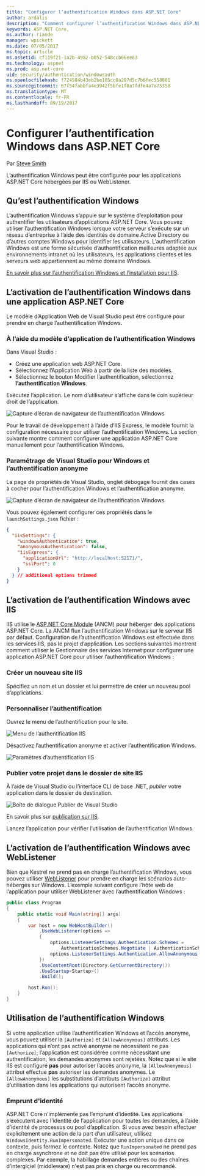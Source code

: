 ```yaml
---
title: "Configurer l’authentification Windows dans ASP.NET Core"
author: ardalis
description: "Comment configurer l’authentification Windows dans ASP.NET Core"
keywords: ASP.NET Core,
ms.author: riande
manager: wpickett
ms.date: 07/05/2017
ms.topic: article
ms.assetid: cf119f21-1a2b-49a2-b052-548ccb66ee83
ms.technology: aspnet
ms.prod: asp.net-core
uid: security/authentication/windowsauth
ms.openlocfilehash: f724584b43eb2be105cc8a207d5c7b6fec558881
ms.sourcegitcommit: 67f54fabbfa4e3942f5bfe1f8a7fdfe4a7a75358
ms.translationtype: MT
ms.contentlocale: fr-FR
ms.lasthandoff: 09/19/2017
---
```

# <a name="configure-windows-authentication-in-aspnet-core"></a>Configurer l’authentification Windows dans ASP.NET Core

Par [Steve Smith](https://ardalis.com)

L’authentification Windows peut être configurée pour les applications ASP.NET Core hébergées par IIS ou WebListener.

## <a name="what-is-windows-authentication"></a>Qu’est l’authentification Windows

L’authentification Windows s’appuie sur le système d’exploitation pour authentifier les utilisateurs d’applications ASP.NET Core. Vous pouvez utiliser l’authentification Windows lorsque votre serveur s’exécute sur un réseau d’entreprise à l’aide des identités de domaine Active Directory ou d’autres comptes Windows pour identifier les utilisateurs. L’authentification Windows est une forme sécurisée d’authentification meilleures adaptée aux environnements intranet où les utilisateurs, les applications clientes et les serveurs web appartiennent au même domaine Windows.

[En savoir plus sur l’authentification Windows et l’installation pour IIS](https://docs.microsoft.com/iis/configuration/system.webServer/security/authentication/windowsAuthentication/).

## <a name="enabling-windows-authentication-in-an-aspnet-core-application"></a>L’activation de l’authentification Windows dans une application ASP.NET Core

Le modèle d’Application Web de Visual Studio peut être configuré pour prendre en charge l’authentification Windows.

### <a name="using-the-windows-authentication-app-template"></a>À l’aide du modèle d’application de l’authentification Windows

Dans Visual Studio :
* Créez une application web ASP.NET Core. 
* Sélectionnez l’Application Web à partir de la liste des modèles.
* Sélectionnez le bouton Modifier l’authentification, sélectionnez **l’authentification Windows**. 

Exécutez l’application. Le nom d’utilisateur s’affiche dans le coin supérieur droit de l’application.

![Capture d’écran de navigateur de l’authentification Windows](windowsauth/_static/browser-screenshot.png)

Pour le travail de développement à l’aide d’IIS Express, le modèle fournit la configuration nécessaire pour utiliser l’authentification Windows. La section suivante montre comment configurer une application ASP.NET Core manuellement pour l’authentification Windows.

### <a name="visual-studio-settings-for-windows-and-anonymous-authentication"></a>Paramétrage de Visual Studio pour Windows et l’authentification anonyme

La page de propriétés de Visual Studio, onglet débogage fournit des cases à cocher pour l’authentification Windows et l’authentification anonyme.

![Capture d’écran de navigateur de l’authentification Windows](windowsauth/_static/vs-auth-property-menu.png)

Vous pouvez également configurer ces propriétés dans le `launchSettings.json` fichier :

```json
{
  "iisSettings": {
    "windowsAuthentication": true,
    "anonymousAuthentication": false,
    "iisExpress": {
      "applicationUrl": "http://localhost:52171/",
      "sslPort": 0
    }
  } // additional options trimmed
}
```

## <a name="enabling-windows-authentication-with-iis"></a>L’activation de l’authentification Windows avec IIS

IIS utilise le [ASP.NET Core Module](xref:fundamentals/servers/aspnet-core-module) (ANCM) pour héberger des applications ASP.NET Core. La ANCM flux l’authentification Windows sur le serveur IIS par défaut. Configuration de l’authentification Windows est effectuée dans les services IIS, pas le projet d’application. Les sections suivantes montrent comment utiliser le Gestionnaire des services Internet pour configurer une application ASP.NET Core pour utiliser l’authentification Windows :

### <a name="create-a-new-iis-site"></a>Créer un nouveau site IIS

Spécifiez un nom et un dossier et lui permettre de créer un nouveau pool d’applications.

### <a name="customize-authentication"></a>Personnaliser l’authentification

Ouvrez le menu de l’authentification pour le site.

![Menu de l’authentification IIS](windowsauth/_static/iis-authentication-menu.png)

Désactivez l’authentification anonyme et activer l’authentification Windows.

![Paramètres d’authentification IIS](windowsauth/_static/iis-auth-settings.png)

### <a name="publish-your-project-to-the-iis-site-folder"></a>Publier votre projet dans le dossier de site IIS

À l’aide de Visual Studio ou l’interface CLI de base .NET, *publier* votre application dans le dossier de destination.

![Boîte de dialogue Publier de Visual Studio](windowsauth/_static/vs-publish-app.png)

En savoir plus sur [publication sur IIS](xref:publishing/iis).

Lancez l’application pour vérifier l’utilisation de l’authentification Windows.

## <a name="enabling-windows-authentication-with-weblistener"></a>L’activation de l’authentification Windows avec WebListener

Bien que Kestrel ne prend pas en charge l’authentification Windows, vous pouvez utiliser [WebListener](xref:fundamentals/servers/weblistener) pour prendre en charge les scénarios auto-hébergés sur Windows. L’exemple suivant configure l’hôte web de l’application pour utiliser WebListener avec l’authentification Windows :

```csharp
public class Program
{
    public static void Main(string[] args)
    {
        var host = new WebHostBuilder()
            .UseWebListener(options =>
            {
                options.ListenerSettings.Authentication.Schemes = 
                    AuthenticationSchemes.Negotiate | AuthenticationSchemes.NTLM;
                options.ListenerSettings.Authentication.AllowAnonymous = false;
            })
            .UseContentRoot(Directory.GetCurrentDirectory())
            .UseStartup<Startup>()
            .Build();

        host.Run();
    }
}
```

## <a name="working-with-windows-authentication"></a>Utilisation de l’authentification Windows

Si votre application utilise l’authentification Windows et l’accès anonyme, vous pouvez utiliser la ``[Authorize]`` et ``[AllowAnonymous]`` attributs. Les applications qui n’ont pas activé anonyme ne nécessitent ne pas ``[Authorize]``; l’application est considérée comme nécessitant une authentification, les demandes anonymes sont rejetées. Notez que si le site IIS est configuré **pas** pour autoriser l’accès anonyme, la ``[AllowAnonymous]`` attribut effectue **pas** autoriser les demandes anonymes. Le ``[AllowAnonymous]`` les substitutions d’attributs ``[Authorize]`` attribut d’utilisation dans les applications qui autorisent l’accès anonyme.

### <a name="impersonation"></a>Emprunt d'identité

ASP.NET Core n’implémente pas l’emprunt d’identité. Les applications s’exécutent avec l’identité de l’application pour toutes les demandes, à l’aide d’identité de processus ou pool d’application. Si vous avez besoin effectuer explicitement une action de la part d’un utilisateur, utilisez ``WindowsIdentity.RunImpersonated``. Exécuter une action unique dans ce contexte, puis fermez le contexte. Notez que ``RunImpersonated`` ne prend pas en charge asynchrone et ne doit pas être utilisé pour les scénarios complexes. Par exemple, la habillage demandes entières ou des chaînes d’intergiciel (middleware) n'est pas pris en charge ou recommandé.
